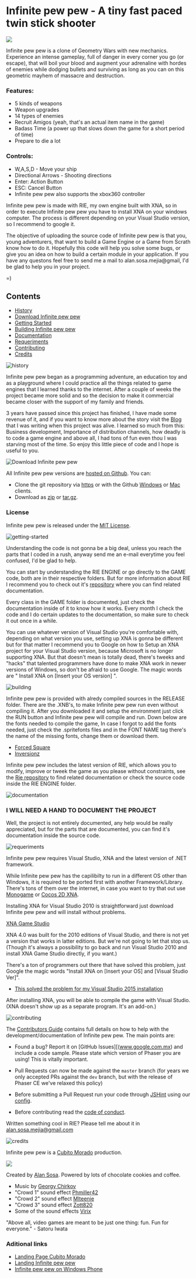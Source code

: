 # Infinite pew pew - A tiny fast paced twin stick shooter


<img src="https://www.dropbox.com/s/w5sb3pyeef64ns6/Feature.jpg?dl=1" align="center">


Infinite pew pew is a clone of Geometry Wars with new mechanics. Experience an intense gameplay, full of danger in every corner you go (or escape), that will boil your blood and augment your adrenaline with hordes of enemies while dodging bullets and surviving as long as you can on this geometric mayhem of massacre and destruction.

### Features:

- 5 kinds of weapons
- Weapon upgrades
- 14 types of enemies
- Recruit Amigos (yeah, that's an actual item name in the game)
- Badass Time (a power up that slows down the game for a short period of time)
- Prepare to die a lot

### Controls: 

- W,A,S,D - Move your ship
- Directional Arrows - Shooting directions
- Enter: Action Button
- ESC: Cancel Button
- Infinite pew pew also supports the xbox360 controller

Infinite pew pew is made with RIE, my own engine built with XNA, so in order to execute Infinite pew pew you have to install XNA on your windows computer. The process is different depending on your Visual Studio version, so I recommend to google it. 

The objective of uploading the source code of Infinite pew pew is that you, young adventurers, that want to build a Game Engine or a Game from Scrath know how to do it. Hopefully this code will help you solve some bugs, or give you an idea on how to build a certain module in your application. If you have any questons feel free to send me a mail to alan.sosa.mejia@gmail, I'd be glad to help you in your project. 

=)

## Contents

- [History](#history)
- [Download Infinite pew pew](#download)
- [Getting Started](#getting-started)
- [Building Infinite pew pew](#building)
- [Documentation](#documentation)
- [Requeriments](#requeriments)
- [Contributing](#contributing)
- [Credits](#credits)

<a name="history"></a>
![history](http://s24.postimg.org/5tj8t4bhx/history-header.png "history")

Infinite pew pew began as a programming adventure, an education toy and as a playground where I could practice all the things related to game engines that I learned thanks to the internet. After a couple of weeks the project became more solid and so the decision to make it commercial became closer with the support of my family and friends.

3 years have passed since this project has finished, I have made some revenue of it, and if you want to know more about the story visit the [Blog](http://cubitomorado.blogspot.com) that I was writing when this project was alive. I learned so much from this: Business development, Importance of distribution channels, how deadly is to code a game engine and above all, I had tons of fun even thou I was starving most of the time. So enjoy this little piece of code and I hope is useful to you.

<a name="download"></a>
![Download Infinite pew pew](http://s30.postimg.org/pa6rbdfc1/download_header.png "Download Infinite pew pew")

All Infinite pew pew versions are [hosted on Github](http://github.com/AlanSosa/Infinite-pew-pew-PC-Version). You can:

* Clone the git repository via [https](https://github.com/AlanSosa/Infinite-pew-pew-PC-Version.git) or with the Github [Windows](github-windows://openRepo/https://github.com/AlanSosa/Infinite-pew-pew-PC-Version) or [Mac](github-mac://openRepo/https://github.com/AlanSosa/Infinite-pew-pew-PC-Version) clients.
* Download as [zip](https://github.com/AlanSosa/Infinite-pew-pew-PC-Version/archive/master.zip) or [tar.gz](https://github.com/AlanSosa/Infinite-pew-pew-PC-Version/archive/master.tar.gz).

### License

Infinite pew pew is released under the [MIT License](http://opensource.org/licenses/MIT).

<a name="getting-started"></a>
![getting-started](http://s24.postimg.org/reobgq88l/getting-started-header.png "Getting Started")

Understanding the code is not gonna be a big deal, unless you reach the parts that I coded in a rush, anyway send me an e-mail everytime you feel confused, I'd be glad to help.

You can start by understanding the RIE ENGINE or go directly to the GAME code, both are in their respective folders. But for more information about RIE I recommend you to check out it's [repository](http://github.com/AlanSosa/Rie-Engine) where you can find related documentation.

Every class in the GAME folder is documented, just check the documentation inside of it to know how it works. Every month I check the code and I do certain updates to the documentation, so make sure to check it out once in a while.

You can use whatever version of Visual Studio you're comfortable with, depending on what version you use, setting up XNA is gonna be different but for that matter I recommend you to Google on how to Setup an XNA project for your Visual Studio version, because Microsoft is no longer supporting XNA. But that doesn't mean is totally dead, there's tweeks and "hacks" that talented programmers have done to make XNA work in newer versions of Windows, so don't be afraid to use Google. The magic words are " Install XNA on [Insert your OS version] ".

<a name="building"></a>
![building](http://s24.postimg.org/8fu5wbdbp/building-infinite-pew-pew-header.png "Building Infinite pew pew")

Infinite pew pew is provided with alredy compiled sources in the RELEASE folder. There are the .XNB's, to make Infinite pew pew run even without compiling it. After you downloaded it and setup the environment just click the RUN button and Infinite pew pew will compile and run. Down below are the fonts needed to compile the game, In case I forgot to add the fonts needed, just check the .spritefonts files and in the FONT NAME tag there's the name of the missing fonts, change them or download them.

- [Forced Square](http://www.dafont.com/forced-square.font)
- [Inversionz](http://www.dafont.com/inversionz.font)

Infinite pew pew includes the latest version of RIE, which allows you to modify, improve or tweek the game as you please without constraints, see the [Rie repository](http://github.com/AlanSosa/Rie-Engine) to find related documentation or check the source code inside the RIE ENGINE folder.

<a name="documentation"></a>
![documentation](http://s24.postimg.org/dig34ubzp/documentation-header.png "Documentation")

### I WILL NEED A HAND TO DOCUMENT THE PROJECT

Well, the project is not entirely documented, any help would be really appreciated, but for the parts that are documented, you can find it's documentation inside the source code. 

<a name="Requeriments"></a>
![requeriments](http://s24.postimg.org/jbq55enn9/requeriments-header.png "Requeriments")

Infinite pew pew requires Visual Studio, XNA and the latest version of .NET framework. 

While Infinite pew pew has the capilibilty to run in a different OS other than Windows, it is required to be ported first with another Framework/Library. There's tons of them over the internet, in case you want to try that out use [Monogame](http://www.monogame.net/) or [Cocos 2D XNA](http://cocos2dxna.codeplex.com/). 

Installing XNA for Visual Studio 2010 is straightforward just download Infinite pew pew and will install without problems.

[XNA Game Studio](http://www.microsoft.com/en-us/download/details.aspx?id=23714)

XNA 4.0 was built for the 2010 editions of Visual Studio, and there is not yet a version that works in latter editions. But we're not going to let that stop us. (Though it's always a possibility to go back and run Visual Studio 2010 and install XNA Game Studio directly, if you want.)

There's a ton of programmers out there that have solved this problem, just Google the magic words "Install XNA on [Insert your OS] and [Visual Studio Ver]". 

- [This solved the problem for my Visual Studio 2015 installation](https://mxa.codeplex.com/releases/view/618279) 

After installing XNA, you will be able to compile the game with Visual Studio. (XNA doesn't show up as a separate program. It's an add-on.)

<a name="contributing"></a>
![contributing](http://s24.postimg.org/6pb4utvsl/contributing-header.png "Contributing")

The [Contributors Guide](www.google.com.mx) contains full details on how to help with the development/documentation of Infinite pew pew. The main points are:

- Found a bug? Report it on [GitHub Issues][(www.google.com.mx) and include a code sample. Please state which version of Phaser you are using! This is vitally important.

- Pull Requests can now be made against the `master` branch (for years we only accepted PRs against the `dev` branch, but with the release of Phaser CE we've relaxed this policy)

- Before submitting a Pull Request run your code through [JSHint](http://www.jshint.com/) using our [config](https://github.com/photonstorm/phaser/blob/master/v2-community/.jshintrc).

- Before contributing read the [code of conduct](https://github.com/photonstorm/phaser/blob/master/v2-community/CODE_OF_CONDUCT.md).

Written something cool in RIE? Please tell me about it in alan.sosa.mejia@gmail.com

<a name="credits"></a>
![credits](http://s24.postimg.org/pvsxbr1o5/credits-header.png "Credits")

Infinite pew pew is a [Cubito Morado](http://cubitomorado.blogspot.com) production.

<img src="http://s15.postimg.org/beumtkhmz/logo_transpared_dark_label_590_256.png">

Created by [Alan Sosa](mailto:alan.sosa.mejia@gmail.com). Powered by lots of chocolate cookies and coffee.

- Music by [Georgy Chirkov](http://opengameart.org/users/gichco)
- "Crowd 1" sound effect [Phmiller42](http://freesound.org/people/phmiller42/)
- "Crowd 2" sound effect [Mlteenie](http://freesound.org/people/mlteenie/)
- "Crowd 3" sound effect [Zott820](http://freesound.org/people/zott820/)
- Some of the sound effects [Virix](https://soundcloud.com/virix)

"Above all, video games are meant to be just one thing: fun. Fun for everyone." - Satoru Iwata

### Aditional links 

- [Landing Page Cubito Morado](http://www.cubitomorado.blogspot.com)
- [Landing Infinite pew pew](http://cubitomorado.blogspot.com/p/infinite-pew-pew.html)
- [Infinite pew pew on Windows Phone](http://www.microsoft.com/es-mx/store/p/infinite-pew-pew-free/9nblgggzmvvn)

